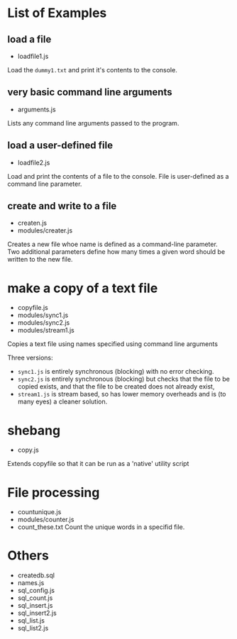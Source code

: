 # List of Examples

## load a file
* loadfile1.js

Load the `dummy1.txt` and print it's contents to the console.

## very basic command line arguments
* arguments.js

Lists any command line arguments passed to the program.

## load a user-defined file
* loadfile2.js

Load and print the contents of a file to the console.
File is user-defined as a command line parameter.

## create and write to a file
* createn.js
* modules/creater.js

Creates a new file whoe name is defined as a command-line parameter.
Two additional parameters define how many times a given word should be written to the new file.

# make a copy of a text file
* copyfile.js
* modules/sync1.js
* modules/sync2.js
* modules/stream1.js

Copies a text file using names specified using command line arguments

Three versions:
* `sync1.js` is entirely synchronous (blocking) with no error checking.
* `sync2.js` is entirely synchronous (blocking) but checks that the file to be copied exists, and that the file to be created does not already exist,
* `stream1.js` is stream based, so has lower memory overheads and is (to many eyes) a cleaner solution.

# shebang
* copy.js

Extends copyfile so that it can be run as a 'native' utility script

# File processing
* countunique.js
* modules/counter.js
* count_these.txt
Count the unique words in a specifid file.

# Others

* createdb.sql
* names.js
* sql_config.js
* sql_count.js
* sql_insert.js
* sql_insert2.js
* sql_list.js
* sql_list2.js
